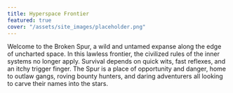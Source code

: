 ```yaml
---
title: Hyperspace Frontier
featured: true
cover: "/assets/site_images/placeholder.png"
---
```

Welcome to the Broken Spur, a wild and untamed expanse along the edge of uncharted space. In this lawless frontier, the civilized rules of the inner systems no longer apply. Survival depends on quick wits, fast reflexes, and an itchy trigger finger. The Spur is a place of opportunity and danger, home to outlaw gangs, roving bounty hunters, and daring adventurers all looking to carve their names into the stars.